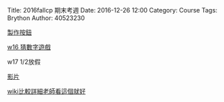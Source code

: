 Title: 2016fallcp 期末考週
Date: 2016-12-26 12:00
Category: Course
Tags: Brython
Author: 40523230

<!-- PELICAN_END_SUMMARY -->

<!-- 導入 Brython 標準程式庫 -->
<script type="text/javascript" 
    src="https://cdn.rawgit.com/brython-dev/brython/master/www/src/brython_dist.js">
</script>

<!-- 啟動 Brython -->
<script>
window.onload=function(){
brython(1);
}
</script>

<!-- 以下實際利用  Brython 畫圖 -->

<a href="https://s40523230.github.io/2016fallcp_hw/blog/w18-1.html">製作按鈕</a>



<a href="https://s40523230.github.io/2016fallcp_hw/blog/w18-2.html">w16 猜數字遊戲</a>

w17 1/2放假

<a href="https://vimeo.com/198638361">影片</a>

<a href="https://github.com/s40523230/2016fallcp_hw/wiki/w18-%E6%9C%9F%E6%9C%AB">wiki比較詳細老師看這個就好</a>